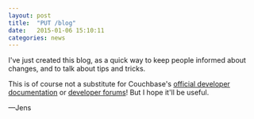 ```yaml
---
layout: post
title:  "PUT /blog"
date:   2015-01-06 15:10:11
categories: news
---
```


I've just created this blog, as a quick way to keep people informed about changes, and to talk about tips and tricks.

This is of course not a substitute for Couchbase's [official developer documentation](http://developer.couchbase.com/mobile/) or [developer forums](https://forums.couchbase.com/c/mobile)! But I hope it'll be useful.

—Jens